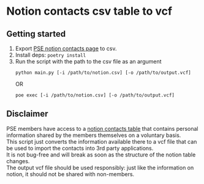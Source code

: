 # Notion contacts csv table to vcf

## Getting started

1. Export [PSE notion contacts page](https://www.notion.so/pse-team/e86dfd0a581a43419c7052534b272502?v=6dfe68e736734b38a2e28cd139cada62&pvs=13)
to csv.
2. Install deps: `poetry install`
3. Run the script with the path to the csv file as an argument
    ```commandline
    python main.py [-i /path/to/notion.csv] [-o /path/to/output.vcf]
    ```
   OR
   ```commandline
   poe exec [-i /path/to/notion.csv] [-o /path/to/output.vcf]
   ```
   
## Disclaimer
PSE members have access to a [notion contacts table](https://www.notion.so/pse-team/e86dfd0a581a43419c7052534b272502?v=6dfe68e736734b38a2e28cd139cada62) that contains personal information shared by the members themselves on a voluntary basis.   
This script just converts the information available there to a vcf file that can be used to import the contacts into 3rd party applications.  
It is not bug-free and will break as soon as the structure of the notion table changes.  
The output vcf file should be used responsibly: just like the information on notion, it should not be shared with non-members.


